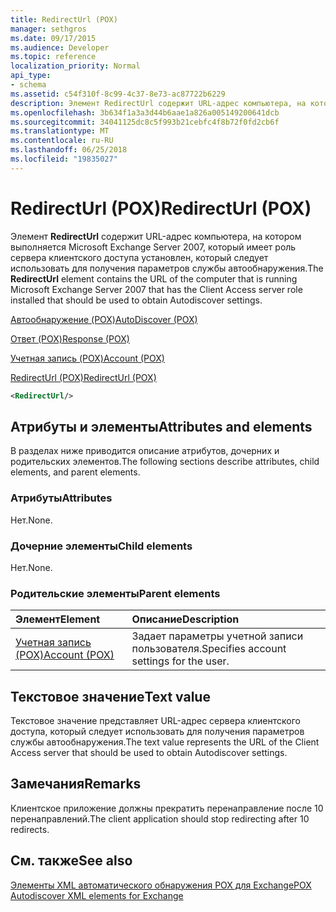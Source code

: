 ```yaml
---
title: RedirectUrl (POX)
manager: sethgros
ms.date: 09/17/2015
ms.audience: Developer
ms.topic: reference
localization_priority: Normal
api_type:
- schema
ms.assetid: c54f310f-8c99-4c37-8e73-ac87722b6229
description: Элемент RedirectUrl содержит URL-адрес компьютера, на котором выполняется Microsoft Exchange Server 2007, который имеет роль сервера клиентского доступа установлен, который следует использовать для получения параметров службы автообнаружения.
ms.openlocfilehash: 3b634f1a3a3d44b6aae1a826a005149200641dcb
ms.sourcegitcommit: 34041125dc8c5f993b21cebfc4f8b72f0fd2cb6f
ms.translationtype: MT
ms.contentlocale: ru-RU
ms.lasthandoff: 06/25/2018
ms.locfileid: "19835027"
---
```

# <a name="redirecturl-pox"></a><span data-ttu-id="013bd-103">RedirectUrl (POX)</span><span class="sxs-lookup"><span data-stu-id="013bd-103">RedirectUrl (POX)</span></span>

<span data-ttu-id="013bd-104">Элемент **RedirectUrl** содержит URL-адрес компьютера, на котором выполняется Microsoft Exchange Server 2007, который имеет роль сервера клиентского доступа установлен, который следует использовать для получения параметров службы автообнаружения.</span><span class="sxs-lookup"><span data-stu-id="013bd-104">The **RedirectUrl** element contains the URL of the computer that is running Microsoft Exchange Server 2007 that has the Client Access server role installed that should be used to obtain Autodiscover settings.</span></span> 
  
[<span data-ttu-id="013bd-105">Автообнаружение (POX)</span><span class="sxs-lookup"><span data-stu-id="013bd-105">AutoDiscover (POX)</span></span>](autodiscover-pox.md)
  
[<span data-ttu-id="013bd-106">Ответ (POX)</span><span class="sxs-lookup"><span data-stu-id="013bd-106">Response (POX)</span></span>](response-pox.md)
  
[<span data-ttu-id="013bd-107">Учетная запись (POX)</span><span class="sxs-lookup"><span data-stu-id="013bd-107">Account (POX)</span></span>](account-pox.md)
  
[<span data-ttu-id="013bd-108">RedirectUrl (POX)</span><span class="sxs-lookup"><span data-stu-id="013bd-108">RedirectUrl (POX)</span></span>](redirecturl-pox.md)
  
```xml
<RedirectUrl/>
```

## <a name="attributes-and-elements"></a><span data-ttu-id="013bd-109">Атрибуты и элементы</span><span class="sxs-lookup"><span data-stu-id="013bd-109">Attributes and elements</span></span>

<span data-ttu-id="013bd-110">В разделах ниже приводится описание атрибутов, дочерних и родительских элементов.</span><span class="sxs-lookup"><span data-stu-id="013bd-110">The following sections describe attributes, child elements, and parent elements.</span></span>
  
### <a name="attributes"></a><span data-ttu-id="013bd-111">Атрибуты</span><span class="sxs-lookup"><span data-stu-id="013bd-111">Attributes</span></span>

<span data-ttu-id="013bd-112">Нет.</span><span class="sxs-lookup"><span data-stu-id="013bd-112">None.</span></span>
  
### <a name="child-elements"></a><span data-ttu-id="013bd-113">Дочерние элементы</span><span class="sxs-lookup"><span data-stu-id="013bd-113">Child elements</span></span>

<span data-ttu-id="013bd-114">Нет.</span><span class="sxs-lookup"><span data-stu-id="013bd-114">None.</span></span>
  
### <a name="parent-elements"></a><span data-ttu-id="013bd-115">Родительские элементы</span><span class="sxs-lookup"><span data-stu-id="013bd-115">Parent elements</span></span>

|<span data-ttu-id="013bd-116">**Элемент**</span><span class="sxs-lookup"><span data-stu-id="013bd-116">**Element**</span></span>|<span data-ttu-id="013bd-117">**Описание**</span><span class="sxs-lookup"><span data-stu-id="013bd-117">**Description**</span></span>|
|:-----|:-----|
|[<span data-ttu-id="013bd-118">Учетная запись (POX)</span><span class="sxs-lookup"><span data-stu-id="013bd-118">Account (POX)</span></span>](account-pox.md) <br/> |<span data-ttu-id="013bd-119">Задает параметры учетной записи пользователя.</span><span class="sxs-lookup"><span data-stu-id="013bd-119">Specifies account settings for the user.</span></span>  <br/> |
   
## <a name="text-value"></a><span data-ttu-id="013bd-120">Текстовое значение</span><span class="sxs-lookup"><span data-stu-id="013bd-120">Text value</span></span>

<span data-ttu-id="013bd-121">Текстовое значение представляет URL-адрес сервера клиентского доступа, который следует использовать для получения параметров службы автообнаружения.</span><span class="sxs-lookup"><span data-stu-id="013bd-121">The text value represents the URL of the Client Access server that should be used to obtain Autodiscover settings.</span></span>
  
## <a name="remarks"></a><span data-ttu-id="013bd-122">Замечания</span><span class="sxs-lookup"><span data-stu-id="013bd-122">Remarks</span></span>

<span data-ttu-id="013bd-123">Клиентское приложение должны прекратить перенаправление после 10 перенаправлений.</span><span class="sxs-lookup"><span data-stu-id="013bd-123">The client application should stop redirecting after 10 redirects.</span></span>
  
## <a name="see-also"></a><span data-ttu-id="013bd-124">См. также</span><span class="sxs-lookup"><span data-stu-id="013bd-124">See also</span></span>



[<span data-ttu-id="013bd-125">Элементы XML автоматического обнаружения POX для Exchange</span><span class="sxs-lookup"><span data-stu-id="013bd-125">POX Autodiscover XML elements for Exchange</span></span>](pox-autodiscover-xml-elements-for-exchange.md)

